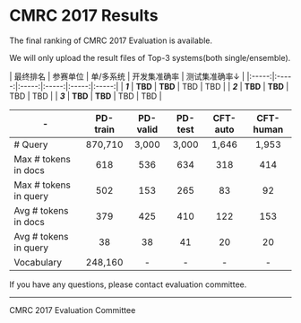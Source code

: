 # CMRC 2017 Results

The final ranking of CMRC 2017 Evaluation is available.

We will only upload the result files of Top-3 systems(both single/ensemble).


| 最终排名 | 参赛单位 | 单/多系统 | 开发集准确率 | 测试集准确率↓ |
|:-----:|:-----:|:-----:|:-----:|:-----:|:-----:|
| ***1*** | **TBD** | **TBD** | TBD | TBD |
| ***2*** | **TBD** | **TBD** | TBD | TBD |
| ***3*** | **TBD** | **TBD** | TBD | TBD |

| - | PD-train | PD-valid | PD-test | CFT-auto | CFT-human |
|--------|:-----:|:-----:|:-----:|:-----:|:-----:|
| # Query | 870,710 | 3,000 | 3,000 | 1,646 | 1,953 |
| Max # tokens in docs | 618 | 536 | 634 | 318 | 414 |
| Max # tokens in query| 502 | 153 | 265 | 83 | 92 |
| Avg # tokens in docs | 379 | 425 | 410 | 122 | 153 |
| Avg # tokens in query| 38 | 38 | 41 | 20 | 20 |
| Vocabulary | 248,160 | - | - | - | - |


If you have any questions, please contact evaluation committee.

----------------
CMRC 2017 Evaluation Committee